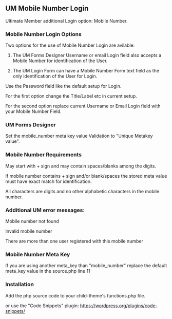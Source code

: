 ## UM Mobile Number Login
Ultimate Member additional Login option: Mobile Number.
### Mobile Number Login Options
Two options for the use of Mobile Number Login are avilable:

1. The UM Forms Designer Username or email Login field also accepts a Mobile Number for identification of the User.

2. The UM Login Form can have a Mobile Number Form text field as the only identification of the User for Login.

Use the Password field like the default setup for Login.

For the first option change the Title/Label etc in current setup.

For the second option replace current Username or Email Login field with your Mobile Number Field.
### UM Forms Designer
Set the mobile_number meta key value Validation to "Unique Metakey value".
### Mobile Number Requirements
May start with + sign and may contain spaces/blanks among the digits.

If mobile number contains + sign and/or blank/spaces the stored meta value must have exact match for identification.

All characters are digits and no other alphabetic characters in the mobile number.
### Additional UM error messages:
Mobile number not found

Invalid mobile number

There are more than one user registered with this mobile number
### Mobile Number Meta Key
If you are using another meta_key than "mobile_number" replace the default meta_key value in the source.php line 11

### Installation
Add the php source code to your child-theme's functions.php file.

or use the "Code Snippets" plugin: https://wordpress.org/plugins/code-snippets/
